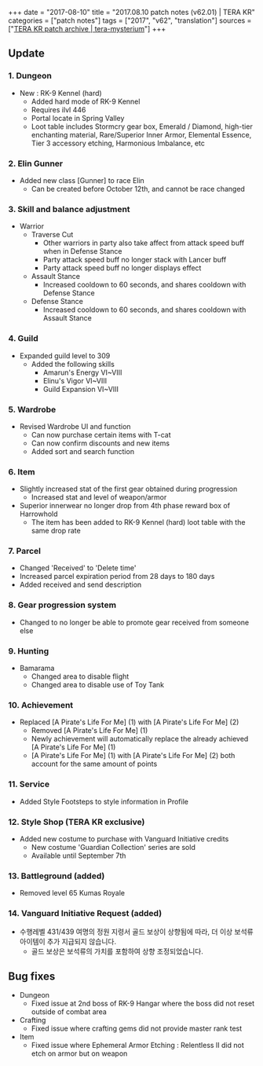 +++
date = "2017-08-10"
title = "2017.08.10 patch notes (v62.01) | TERA KR"
categories = ["patch notes"]
tags = ["2017", "v62", "translation"]
sources = ["[TERA KR patch archive | tera-mysterium](/ko/patch/2017/v62-01)"]
+++

## Update

### 1. Dungeon
- New : RK-9 Kennel (hard)
  - Added hard mode of RK-9 Kennel
  - Requires ilvl 446
  - Portal locate in Spring Valley
  - Loot table includes Stormcry gear box, Emerald / Diamond, high-tier enchanting material, Rare/Superior Inner Armor, Elemental Essence, Tier 3 accessory etching, Harmonious Imbalance, etc

### **2.** Elin Gunner
- Added new class [Gunner] to race Elin
  - Can be created before October 12th, and cannot be race changed

### **3.** Skill and balance adjustment
- Warrior
  - Traverse Cut
    - Other warriors in party also take affect from attack speed buff when in Defense Stance
    - Party attack speed buff no longer stack with Lancer buff
    - Party attack speed buff no longer displays effect
  - Assault Stance
    - Increased cooldown to 60 seconds, and shares cooldown with Defense Stance
  - Defense Stance
    - Increased cooldown to 60 seconds, and shares cooldown with Assault Stance

### **4.** Guild
- Expanded guild level to 309
  - Added the following skills
    - Amarun's Energy VI~VIII
    - Elinu's Vigor VI~VIII
    - Guild Expansion VI~VIII

### **5.** Wardrobe
- Revised Wardrobe UI and function
  - Can now purchase certain items with T-cat
  - Can now confirm discounts and new items
  - Added sort and search function

### **6.** Item
- Slightly increased stat of the first gear obtained during progression
  - Increased stat and level of weapon/armor
- Superior innerwear no longer drop from 4th phase reward box of Harrowhold
  - The item has been added to RK-9 Kennel (hard) loot table with the same drop rate

### **7.** Parcel
- Changed 'Received' to 'Delete time'
- Increased parcel expiration period from 28 days to 180 days
- Added received and send description

### **8.** Gear progression system
- Changed to no longer be able to promote gear received from someone else

### **9.** Hunting
- Bamarama
  - Changed area to disable flight
  - Changed area to disable use of Toy Tank

### **10.** Achievement
- Replaced [A Pirate's Life For Me] (1) with [A Pirate's Life For Me] (2)
  - Removed [A Pirate's Life For Me] (1)
  - Newly achievement will automatically replace the already achieved [A Pirate's Life For Me] (1)
  - [A Pirate's Life For Me] (1) with [A Pirate's Life For Me] (2) both account for the same amount of points

### **11.** Service
- Added Style Footsteps to style information in Profile

### **12.** Style Shop (TERA KR exclusive)
- Added new costume to purchase with Vanguard Initiative credits
  - New costume 'Guardian Collection' series are sold
  - Available until September 7th

### **13.** Battleground (added)
- Removed level 65 Kumas Royale

### **14.** Vanguard Initiative Request (added)
- 수행레벨 431/439 여명의 정원 지령서 골드 보상이 상향됨에 따라, 더 이상 보석류 아이템이 추가 지급되지 않습니다.
  - 골드 보상은 보석류의 가치를 포함하여 상향 조정되었습니다.

## Bug fixes

- Dungeon
  - Fixed issue at 2nd boss of RK-9 Hangar where the boss did not reset outside of combat area
- Crafting
  - Fixed issue where crafting gems did not provide master rank test
- Item
  - Fixed issue where Ephemeral Armor Etching : Relentless II did not etch on armor but on weapon
